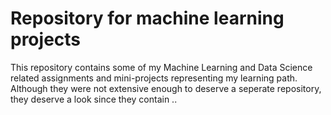 # Repository for machine learning projects 


This repository contains some of my  Machine Learning and Data Science related assignments and mini-projects representing my learning path. Although they were not extensive enough to deserve a seperate repository, they deserve a look since they contain .. 

